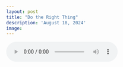 ```yaml
---
layout: post
title: "Do the Right Thing"
description: 'August 18, 2024'
image:
---
```


<audio controls>
  <source src="assets/audio/fbc_2024-08-18_sermon.mp3" type="audio/mp3">
Your browser does not support the audio element.
</audio>
